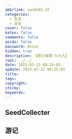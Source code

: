 ```yaml
---
abbrlink: sands03-22
categories:
  - 生活
  - 日志
cover: false
katex: false
comments: false
aside: false
password: 4sion
hidden: true
description: 【聚沙成塔·九九九】
root: ../../
date: 2023-03-22 00:25:03
update: 2023-03-22 00:25:03
title:
tags:
copyright:
sticky:
keywords:
---
```


## SeedCollecter


## 游记
